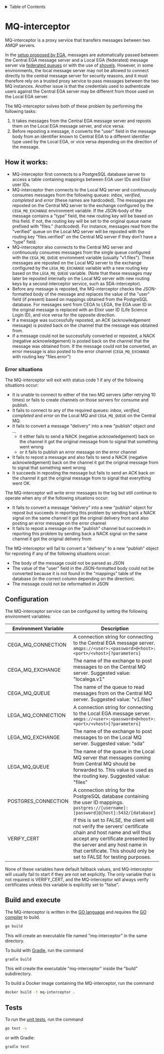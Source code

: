 <!-- TABLE OF CONTENTS -->
<details>
  <summary>Table of Contents</summary>
  <ol>
   <li><a href="#mq-interceptor">MQ-interceptor</a></li>
    <li>
      <a href="#how-it-works">How it works</a>
      <ul>
        <li><a href="#error-situations">Error situations</a></li>
      </ul>
    </li>
    <li><a href="#configuration">Configuration</a></li>
    <li><a href="#build-and-execute">Build and execute</a></li>
    <li><a href="#tests">Tests</a></li>
  </ol>
</details>

# MQ-interceptor

MQ-interceptor is a proxy service that transfers messages between two AMQP servers.

In the [setup proposed by EGA](https://localega.readthedocs.io/en/latest/amqp.html#connection-to-central-ega), messages are automatically passed between the Central EGA message server 
and a Local EGA (federated) message server via [federated queues](https://www.rabbitmq.com/docs/federation) or with the use of [shovels](https://www.rabbitmq.com/docs/shovel). 
However, in some environments, the local message server may not be allowed to connect directly to the central message server for security reasons, 
and it must therefore rely on a trusted proxy service to pass messages between the two MQ instances.
Another issue is that the credentials used to authenticate users against the Central EGA server may be different from those used on the Local EGA server.

The MQ-interceptor solves both of these problem by performing the following tasks:

1. It takes messages from the Central EGA message server and reposts them on the Local EGA message server, and vice versa.
2. Before reposting a message, it converts the "user" field in the message body from an identifier known to Central EGA to a different identifier type used by the Local EGA, or vice versa depending on the direction of the message.

## How it works:

- MQ-interceptor first connects to a PostgreSQL database server to access a table containing mappings between EGA user IDs and Elixir user IDs.
- MQ-interceptor then connects to the Local MQ server and continuously consumes messages from the following queues: _inbox_, _verified_, _completed_ and _error_ (these names are hardcoded). The messages are reposted on the Central MQ server to the exchange configured by the `CEGA_MQ_EXCHANGE` environment variable. If the JSON-body of the message contains a "type" field, the new routing key will be based on this field. If not, the routing key will be set to the original queue name prefixed with "files." (hardcoded). For instance, messages read from the "verified" queue on the Local MQ server will be reposted with the routing key "files.verified" on the Central MQ server if they don’t have a "type" field.
- MQ-interceptor also connects to the Central MQ server and continuously consumes messages from the single queue configured with the `CEGA_MQ_QUEUE` environment variable (usually "v1.files"). These messages are reposted on the Local MQ server to the exchange configured by the `LEGA_MQ_EXCHANGE` variable with a new routing key based on the `LEGA_MQ_QUEUE` variable. (Note that these messages may later be reposted internally on the Local MQ server with new routing keys by a second interceptor service, such as SDA-interceptor).
- Before any message is reposted, the MQ-interceptor checks the JSON-formatted body of the message and replaces the value of the "user" field (if present) based on mappings obtained from the PostgreSQL database. For messages sent from CEGA to LEGA, the EGA user ID in the original message is replaced with an Elixir user ID (Life Science Login ID), and vice versa for the opposite direction.
- If a message was successfully reposted, an ACK (acknowledgement message) is posted back on the channel that the message was obtained from.
- If a message could not be successfully converted or reposted, a NACK (negative acknowledgement) is posted back on the channel that the message was obtained from. If the message could not be converted, an error message is also posted to the error channel (`CEGA_MQ_EXCHANGE` with routing key "files.error")

### Error situations

The MQ-interceptor will exit with status code 1 if any of the following situations occur:
- It is unable to connect to either of the two MQ servers (after retrying 10 times) or fails to create channels on those servers for consume and publish.
- It fails to connect to any of the required queues:  _inbox_, _verified_, _completed_ and _error_ on the Local MQ and `CEGA_MQ_QUEUE` on the Central MQ.
- It fails to convert a message "delivery" into a new "publish" object _and_ …
    - it either fails to send a NACK (negative acknowledgement) back on the channel it got the original message from to signal that something went wrong
    - or it fails to publish an error message on the error channel
- It fails to repost a message and also fails to send a NACK (negative acknowledgement) back on the channel it got the original message from to signal that something went wrong
- It succeeds in reposting the message but fails to send an ACK back on the channel it got the original message from to signal that everything went OK.

The MQ-interceptor will write error messages to the log but still continue to operate when any of the following situations occur:
- It fails to convert a message "delivery" into a new "publish" object for repost but succeeds in reporting this problem by sending back a NACK signal on the same channel it got the original delivery from and also posting an error message on the error channel
- It fails to repost a message on the "publish" channel but succeeds in reporting this problem by sending back a NACK signal on the same channel it got the original delivery from

The MQ-interceptor will fail to convert a "delivery" to a new "publish" object for reposting if any of the following situations occur:
- The body of the message could not be parsed as JSON 
- The value of the "user" field in the JSON-formatted body could not be converted because it is not found in the "mappings" table of the database (in the correct column depending on the direction).
-  The message could not be reformatted in JSON

## Configuration
The MQ-interceptor service can be configured by setting the following environment variables:

| Environment Variable | Description | 
| --- | --- |
| CEGA_MQ_CONNECTION | A connection string for connecting to the Central EGA message server.<br>`amqps://<user>:<password>@<host>:<port>/<vhost>[?parameters]` |
| CEGA_MQ_EXCHANGE | The name of the exchange to post messages to on the Central MQ server. Suggested value: "localega.v1" |
| CEGA_MQ_QUEUE | The name of the queue to read messages from on the Central MQ server. Suggested value: "v1.files" |
| LEGA_MQ_CONNECTION |  A connection string for connecting to the Local EGA message server.<br>`amqps://<user>:<password>@<host>:<port>/<vhost>[?parameters]` |
| LEGA_MQ_EXCHANGE | The name of the exchange to post messages to on the Local MQ server. Suggested value: "sda" |
| LEGA_MQ_QUEUE | The name of the queue in the Local MQ server that messages coming from Central MQ should be forwarded to. This value is used as the routing key. Suggested value: "files" |
| POSTGRES_CONNECTION | A connection string for the PostgreSQL database containing the user ID mappings.<br>`postgres://[username]:[password]@[host]:5432/[database]` | 
| VERIFY_CERT | If this is set to FALSE, the client will not verify the servers’ certificate chain and host name and will thus accept any certificate presented by the server and any host name in that certificate. This should only be set to FALSE for testing purposes. |

None of these variables have default fallback values, and MQ-interceptor will usually fail to start if they are not set explicitly. The only variable that is not required is VERIFY_CERT, and the MQ-interceptor will always verify certificates unless this variable is explicitly set to "false".

## Build and execute
The MQ-interceptor is written in the [GO language](https://go.dev/) and requires the [GO compiler](https://go.dev/doc/install) to build.
```bash
go build
```
This will create an executable file named "mq-interceptor" in the same directory.

To build with [Gradle](https://gradle.org/), run the command
```bash
gradle build
```
This will create the executable "mq-interceptor" inside the "build" subdirectory.

To build a Docker image containing the MQ-interceptor, run the command
```bash
docker build -t mq-interceptor .
```

## Tests
To run the [unit tests](main_test.go), run the command
```bash
go test -v
```
or with Gradle:
```bash
gradle test
```


